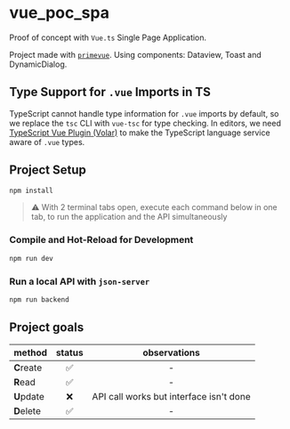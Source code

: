 # vue_poc_spa

Proof of concept with `Vue.ts` Single Page Application.

Project made with [`primevue`](https://primevue.org/).
Using components: Dataview, Toast and DynamicDialog.

## Type Support for `.vue` Imports in TS

TypeScript cannot handle type information for `.vue` imports by default, so we replace the `tsc` CLI with `vue-tsc` for type checking. In editors, we need [TypeScript Vue Plugin (Volar)](https://marketplace.visualstudio.com/items?itemName=Vue.vscode-typescript-vue-plugin) to make the TypeScript language service aware of `.vue` types.

## Project Setup

```sh
npm install
```

> :warning: With 2 terminal tabs open, execute each command below in one tab, to run the application and the API simultaneously

### Compile and Hot-Reload for Development

```sh
npm run dev
```

### Run a local API with `json-server`

```sh
npm run backend
```

## Project goals

| method     |       status       |              observations               |
| :--------- | :----------------: | :-------------------------------------: |
| **C**reate | :white_check_mark: |                    -                    |
| **R**ead   | :white_check_mark: |                    -                    |
| **U**pdate |        :x:         | API call works but interface isn't done |
| **D**elete | :white_check_mark: |                    -                    |
